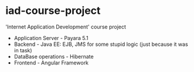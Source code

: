 # iad-course-project
'Internet Application Development' course project
 
* Application Server - Payara 5.1 <br>
* Backend - Java EE: EJB, JMS for some stupid logic (just because it was in task) <br>
* DataBase operations - Hibernate <br>
* Frontend - Angular Framework <br>
<br>

